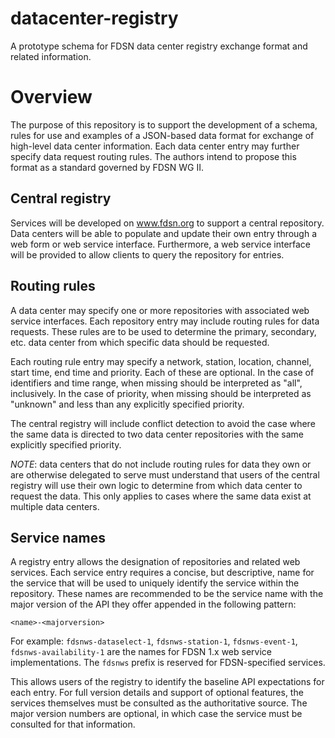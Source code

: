 # datacenter-registry

A prototype schema for FDSN data center registry exchange format and related information.

# Overview

The purpose of this repository is to support the development of a
schema, rules for use and examples of a JSON-based data format for
exchange of high-level data center information.  Each data center
entry may further specify data request routing rules.  The authors
intend to propose this format as a standard governed by FDSN WG II.

## Central registry

Services will be developed on www.fdsn.org to support a central
repository.  Data centers will be able to populate and update their
own entry through a web form or web service interface.  Furthermore, a
web service interface will be provided to allow clients to query the
repository for entries.

## Routing rules

A data center may specify one or more repositories with associated web
service interfaces.  Each repository entry may include routing rules
for data requests.  These rules are to be used to determine the
primary, secondary, etc. data center from which specific data should
be requested.

Each routing rule entry may specify a network, station, location,
channel, start time, end time and priority.  Each of these are
optional.  In the case of identifiers and time range, when missing
should be interpreted as "all", inclusively.  In the case of
priority, when missing should be interpreted as "unknown" and less
than any explicitly specified priority.

The central registry will include conflict detection to avoid the case
where the same data is directed to two data center repositories with
the same explicitly specified priority.

_NOTE_: data centers that do not include routing rules for data they
own or are otherwise delegated to serve must understand that users of
the central registry will use their own logic to determine from which
data center to request the data.  This only applies to cases where the
same data exist at multiple data centers.

## Service names

A registry entry allows the designation of repositories and related
web services.  Each service entry requires a concise, but descriptive,
name for the service that will be used to uniquely identify the
service within the repository.  These names are recommended to be the
service name with the major version of the API they offer appended in
the following pattern:

`<name>-<majorversion>`

For example: `fdsnws-dataselect-1`, `fdsnws-station-1`,
`fdsnws-event-1`, `fdsnws-availability-1` are the names for FDSN 1.x
web service implementations.  The `fdsnws` prefix is reserved for
FDSN-specified services.

This allows users of the registry to identify the baseline API
expectations for each entry.  For full version details and support of
optional features, the services themselves must be consulted as the
authoritative source.  The major version numbers are optional, in
which case the service must be consulted for that information.

